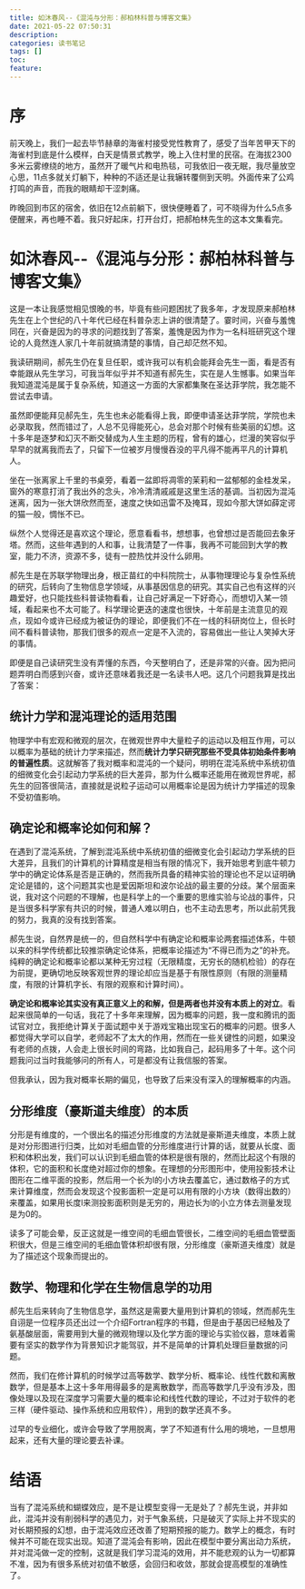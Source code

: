 ```yaml
---
title: 如沐春风--《混沌与分形：郝柏林科普与博客文集》
date: 2021-05-22 07:50:31
description: 
categories: 读书笔记
tags: [] 
toc: 
feature: 
---
```


# 序

前天晚上，我们一起去毕节赫章的海雀村接受党性教育了，感受了当年苦甲天下的海雀村到底是什么模样，白天是情景式教学，晚上入住村里的民宿。在海拔2300多米云雾缭绕的地方，虽然开了暖气片和电热毯，可我依旧一夜无眠，我尽量放空心思，11点多就关灯躺下，种种的不适还是让我辗转覆侧到天明。外面传来了公鸡打鸣的声音，而我的眼睛却干涩刺痛。

昨晚回到市区的宿舍，依旧在12点前躺下，很快便睡着了，可不晓得为什么5点多便醒来，再也睡不着。我只好起床，打开台灯，把郝柏林先生的这本文集看完。

<!-- more -->

# 如沐春风--《混沌与分形：郝柏林科普与博客文集》

这是一本让我感觉相见恨晚的书，毕竟有些问题困扰了我多年，才发现原来郝柏林先生在上个世纪的八十年代已经在科普杂志上讲的很清楚了。霎时间，兴奋与羞愧同在，兴奋是因为的寻求的问题找到了答案，羞愧是因为作为一名科班研究这个理论的人竟然连人家几十年前就搞清楚的事情，自己却茫然不知。

我读研期间，郝先生仍在复旦任职，或许我可以有机会能拜会先生一面，看是否有幸能跟从先生学习，可我当年似乎并不知道有郝先生，实在是人生憾事。如果当年我知道混沌是属于复杂系统，知道这一方面的大家都集聚在圣达菲学院，我怎能不尝试去申请。

虽然即便能拜见郝先生，先生也未必能看得上我，即便申请圣达菲学院，学院也未必录取我，然而错过了，人总不见得能死心，总会对那个时候有些美丽的幻想。这十多年是逐梦和幻灭不断交替成为人生主题的历程，曾有的雄心，烂漫的笑容似乎早早的就离我而去了，只留下一位被岁月慢慢吞没的平凡得不能再平凡的计算机人。

坐在一张离家上千里的书桌旁，看着一盆即将凋零的茉莉和一盆郁郁的金桂发呆，窗外的寒意打消了我出外的念头，冷冷清清戚戚是这里生活的基调。当初因为混沌迷离，因为一张大饼欣然而至，速度之快如迅雷不及掩耳，现如今那大饼如薛定谔的猫一般，惆怅不已。

纵然个人觉得还是喜欢这个理论，愿意看看书，想想事，也曾想过是否能回去象牙塔。然而，这些年遇到的人和事，让我清楚了一件事，我再不可能回到大学的教室，能力不济，资源不多，徒有一腔热忱并没什么卵用。

郝先生是在苏联学物理出身，根正苗红的中科院院士，从事物理理论与复杂性系统的研究，后转向了生物信息学领域，从事基因信息的研究。其实自己也有这样的兴趣爱好，也只能找些科普读物看看，让自己好满足一下好奇心，而想切入某一领域，看起来也不太可能了。科学理论更迭的速度也很快，十年前是主流意见的观点，现如今或许已经成为被证伪的理论，即便我们不在一线的科研岗位上，但长时间不看科普读物，那我们很多的观点一定是不入流的，容易做出一些让人笑掉大牙的事情。

即便是自己读研究生没有弄懂的东西，今天整明白了，还是非常的兴奋。因为把问题弄明白而感到兴奋，或许还意味着我还是一名读书人吧。这几个问题我算是找出了答案：

## 统计力学和混沌理论的适用范围

物理学中有宏观和微观的层次，在微观世界中大量粒子的运动以及相互作用，可以以概率为基础的统计力学来描述，然而**统计力学只研究那些不受具体初始条件影响的普遍性质**。这就解答了我对概率和混沌的一个疑问，明明在混沌系统中系统初值的细微变化会引起动力学系统的巨大差异，那为什么概率还能用在微观世界呢，郝先生的回答很简洁，直接就是说粒子运动可以用概率论是因为统计力学描述的现象不受初值影响。

## 确定论和概率论如何和解？

在遇到了混沌系统，了解到混沌系统中系统初值的细微变化会引起动力学系统的巨大差异，且我们的计算机的计算精度是相当有限的情况下，我开始思考到底牛顿力学中的确定论体系是否是正确的，然而我所具备的精神实验的理论也不足以证明确定论是错的，这个问题其实也是爱因斯坦和波尔论战的最主要的分歧。某个层面来说，我对这个问题的不理解，也是科学上的一个重要的思维实验与论战的事件，只是当很多科学家有共识的时候，普通人难以明白，也不主动去思考，所以此前凭我的努力，我真的没有找到答案。

郝先生说，自然界是统一的，但自然科学中有确定论和概率论两套描述体系，牛顿以来的科学传统都比较推崇确定论体系，把概率论描述为“不得已而为之”的补充。纯粹的确定论和概率论都以某种无穷过程（无限精度，无穷长的随机检验）的存在为前提，更确切地反映客观世界的理论却应当是基于有限性原则（有限的测量精度，有限的计算机字长、有限的观察和计算时间）。

**确定论和概率论其实没有真正意义上的和解，但是两者也并没有本质上的对立**。看起来很简单的一句话，我花了十多年来理解，因为概率的问题，我一度和腾讯的面试官对立，我拒绝计算关于面试题中关于游戏宝箱出现宝石的概率的问题。很多人都觉得大学可以自学，老师起不了太大的作用，然而在一些关键性的问题，如果没有老师的点拨，人会走上很长时间的弯路，比如我自己，起码用多了十年。这个问题我问过当时我能够问的所有人，可是都没有让我信服的答案。

但我承认，因为我对概率长期的偏见，也导致了后来没有深入的理解概率的内涵。

## 分形维度（豪斯道夫维度）的本质

分形是有维度的，一个很出名的描述分形维度的方法就是豪斯道夫维度，本质上就是对分形图进行归类，比如对毛细血管的分形维度进行计算的话，就要从长度、面积和体积出发，我们可以认识到毛细血管的体积是很有限的，然而比起这个有限的体积，它的面积和长度绝对超过你的想象。在理想的分形图形中，使用投影技术让图形在二维平面的投影，然后用一个长为l的小方块去覆盖它，通过数格子的方式来计算维度，然而会发现这个投影面积一定是可以用有限的小方块（数得出数的）来覆盖，如果用长度l来测投影面积则是无穷的，用边长为l的小立方体去测量发现是为0的。

读多了可能会晕，反正这就是一维空间的毛细血管很长，二维空间的毛细血管壁面积很大，但是三维空间的毛细血管体积却很有限，分形维度（豪斯道夫维度）就是为了描述这个现象而提出的。



## 数学、物理和化学在生物信息学的功用

郝先生后来转向了生物信息学，虽然这是需要大量用到计算机的领域，然而郝先生自诩是一位程序员还出过一个介绍Fortran程序的书籍，但是由于基因已经触及了氨基酸层面，需要用到大量的微观物理以及化学方面的理论与实验仪器，意味着需要有坚实的数学作为背景知识才能驾驭，并不是简单的计算机处理巨量数据的问题。

然而，我们在修计算机的时候学过高等数学、数学分析、概率论、线性代数和离散数学，但是基本上这十多年用得最多的是离散数学，而高等数学几乎没有涉及，图像处理以及现在深度学习需要大量的概率论和线性代数的理论，不过对于软件的老三样（硬件驱动、操作系统和应用软件），用到的数学还真不多。

过早的专业细化，或许会导致了学用脱离，学了不知道有什么用的境地，一旦想用起来，还有大量的理论要去补课。

# 结语

当有了混沌系统和蝴蝶效应，是不是让模型变得一无是处了？郝先生说，并非如此，混沌并没有削弱科学的遇见力，对于气象系统，只是破灭了实际上并不现实的对长期预报的幻想，由于混沌效应还改善了短期预报的能力。数学上的概念，有时候并不可能在现实出现。知道了混沌会有影响，因此在模型中要分离出动力系统，并对混沌做一定的控制，这就是我们学习混沌的效用，并不能悲观的认为一切都算不准，因为有很多系统对初值不敏感，会回归和收敛，那就会提高模型的准确性了。